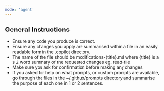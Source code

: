 ```yaml
---
mode: 'agent'
---
```

## General Instructions
- Ensure any code you produce is correct.
- Ensure any changes you apply are summarised within a file in an easily readable form in the .copilot directory.
- The name of the file should be modifications-{title}.md where {title} is a s 2 word summary of the requested changes eg. read-file
- Make sure you ask for confirmation before making any changes
- If you asked for help on what prompts, or custom prompts are available, go through the files in the ~/.github/prompts directory and summarise the purpose of each one in 1 or 2 sentences.
